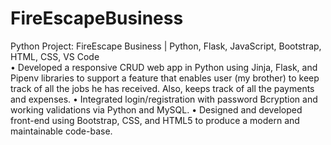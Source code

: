 # FireEscapeBusiness
Python Project: FireEscape Business | Python, Flask, JavaScript, Bootstrap, HTML, CSS, VS Code  
  • Developed a responsive CRUD web app in Python using Jinja, Flask, and Pipenv libraries to support a feature that enables user (my brother) to keep track of all the jobs he has received. Also, keeps track of all the payments and expenses. 
  • Integrated login/registration with password Bcryption and working validations via Python and MySQL. 
  • Designed and developed front-end using Bootstrap, CSS, and HTML5 to produce a modern and maintainable code-base.
